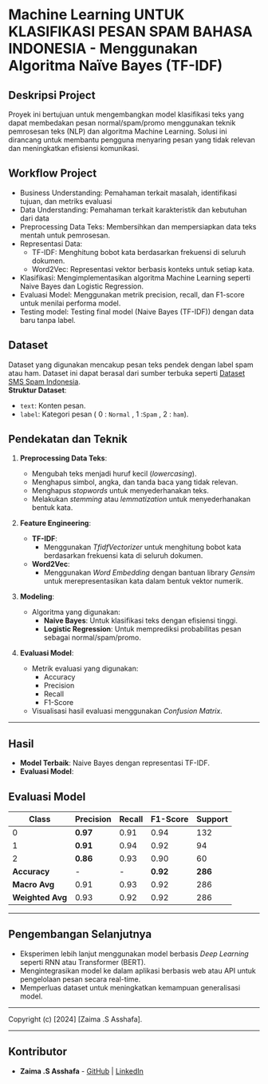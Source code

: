 # Machine Learning UNTUK KLASIFIKASI PESAN SPAM BAHASA INDONESIA - Menggunakan Algoritma Naïve Bayes (TF-IDF)

## Deskripsi Project
Proyek ini bertujuan untuk mengembangkan model klasifikasi teks yang dapat membedakan pesan normal/spam/promo menggunakan teknik pemrosesan teks (NLP) dan algoritma Machine Learning. Solusi ini dirancang untuk membantu pengguna menyaring pesan yang tidak relevan dan meningkatkan efisiensi komunikasi.

## Workflow Project
- Business Understanding: Pemahaman terkait masalah, identifikasi tujuan, dan metriks evaluasi
- Data Understanding: Pemahaman terkait karakteristik dan kebutuhan dari data
- Preprocessing Data Teks: Membersihkan dan mempersiapkan data teks mentah untuk pemrosesan.
- Representasi Data: 
  - TF-IDF: Menghitung bobot kata berdasarkan frekuensi di seluruh dokumen.
  - Word2Vec: Representasi vektor berbasis konteks untuk setiap kata.
- Klasifikasi: Mengimplementasikan algoritma Machine Learning seperti Naive Bayes dan Logistic Regression.
- Evaluasi Model: Menggunakan metrik precision, recall, dan F1-score untuk menilai performa model.
- Testing model: Testing final model (Naive Bayes (TF-IDF)) dengan data baru tanpa label.

## Dataset
Dataset yang digunakan mencakup pesan teks pendek dengan label spam atau ham. Dataset ini dapat berasal dari sumber terbuka seperti [Dataset SMS Spam Indonesia](https://www.kaggle.com/datasets/bobsteward/dataset-sms-spam-indonesia).
<br>**Struktur Dataset**:</br>
- `text`: Konten pesan.
- `label`: Kategori pesan ( 0 : `Normal` , 1 :`Spam` , 2 : `ham`).

## **Pendekatan dan Teknik**
1. **Preprocessing Data Teks**:
   - Mengubah teks menjadi huruf kecil (*lowercasing*).
   - Menghapus simbol, angka, dan tanda baca yang tidak relevan.
   - Menghapus *stopwords* untuk menyederhanakan teks.
   - Melakukan *stemming* atau *lemmatization* untuk menyederhanakan bentuk kata.

2. **Feature Engineering**:
   - **TF-IDF**:
     - Menggunakan *TfidfVectorizer* untuk menghitung bobot kata berdasarkan frekuensi kata di seluruh dokumen.
   - **Word2Vec**:
     - Menggunakan *Word Embedding* dengan bantuan library *Gensim* untuk merepresentasikan kata dalam bentuk vektor numerik.

3. **Modeling**:
   - Algoritma yang digunakan:
     - **Naive Bayes**: Untuk klasifikasi teks dengan efisiensi tinggi.
     - **Logistic Regression**: Untuk memprediksi probabilitas pesan sebagai normal/spam/promo.

4. **Evaluasi Model**:
   - Metrik evaluasi yang digunakan:
     - Accuracy
     - Precision
     - Recall
     - F1-Score
   - Visualisasi hasil evaluasi menggunakan *Confusion Matrix*.

---

## **Hasil**
- **Model Terbaik**: Naive Bayes dengan representasi TF-IDF.
- **Evaluasi Model**:
## **Evaluasi Model**
| **Class**       | **Precision** | **Recall** | **F1-Score** | **Support** |
|------------------|--------------|------------|--------------|-------------|
| 0                | **0.97**     | 0.91       | 0.94         | 132         |
| 1                | **0.91**     | 0.94       | 0.92         | 94          |
| 2                | **0.86**     | 0.93       | 0.90         | 60          |
| **Accuracy**     | -            | -          | **0.92**     | **286**     |
| **Macro Avg**    | 0.91         | 0.93       | 0.92         | 286         |
| **Weighted Avg** | 0.93         | 0.92       | 0.92         | 286         |

---

## **Pengembangan Selanjutnya**
- Eksperimen lebih lanjut menggunakan model berbasis *Deep Learning* seperti RNN atau Transformer (BERT).
- Mengintegrasikan model ke dalam aplikasi berbasis web atau API untuk pengelolaan pesan secara real-time.
- Memperluas dataset untuk meningkatkan kemampuan generalisasi model.

---

Copyright (c) [2024] [Zaima .S Asshafa].

---

## **Kontributor**
- **Zaima .S Asshafa** - [GitHub](https://github.com/ZaimaSyarifaAsshafa) | [LinkedIn](www.linkedin.com/in/zaimasyarifaasshafa)
